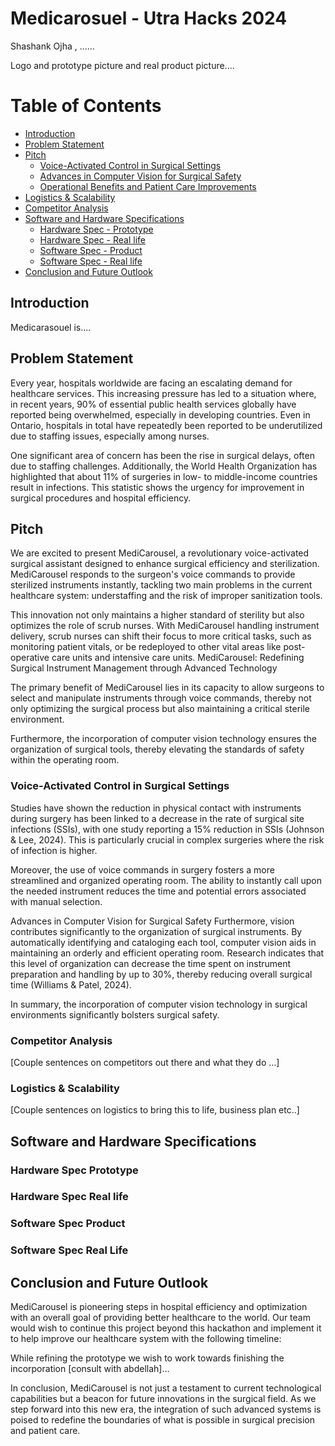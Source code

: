 # Medicarosuel  - Utra Hacks 2024 
Shashank Ojha , ......

Logo and prototype picture and real product picture....

# Table of Contents
- [Introduction](#introduction)
- [Problem Statement](#problem-statement)
- [Pitch](#pitch)
  - [Voice-Activated Control in Surgical Settings](#voice-activated-control-in-surgical-settings)
  - [Advances in Computer Vision for Surgical Safety](#advances-in-computer-vision-for-surgical-safety)
  - [Operational Benefits and Patient Care Improvements](#operational-benefits-and-patient-care-improvements)
- [Logistics & Scalability](#logistics--scalability)
- [Competitor Analysis](#competitor-analysis)
- [Software and Hardware Specifications](#software-and-hardware-specifications)
  - [Hardware Spec - Prototype](#hardware-spec---prototype)
  - [Hardware Spec - Real life](#hardware-spec---real-life)
  - [Software Spec - Product](#software-spec---product)
  - [Software Spec - Real life](#software-spec---real-life)
- [Conclusion and Future Outlook](#conclusion-and-future-outlook)

## Introduction
Medicarasouel is....

## Problem Statement

Every year, hospitals worldwide are facing an escalating demand for healthcare services. This increasing pressure has led to a situation where, in recent years, 90% of essential public health services globally have reported being overwhelmed, especially in developing countries. Even in Ontario, hospitals in total have repeatedly been reported to be underutilized due to staffing issues, especially among nurses.

One significant area of concern has been the rise in surgical delays, often due to staffing challenges.  Additionally, the World Health Organization has highlighted that about 11% of surgeries in low- to middle-income countries result in infections. This statistic shows the urgency for improvement in surgical procedures and hospital efficiency. 


## Pitch
We are excited to present MediCarousel, a revolutionary voice-activated surgical assistant designed to enhance surgical efficiency and sterilization. MediCarousel responds to the surgeon's voice commands to provide sterilized instruments instantly, tackling two main problems in the current healthcare system: understaffing and the risk of improper sanitization tools. 

This innovation not only maintains a higher standard of sterility but also optimizes the role of scrub nurses. With MediCarousel handling instrument delivery, scrub nurses can shift their focus to more critical tasks, such as monitoring patient vitals, or be redeployed to other vital areas like post-operative care units and intensive care units.
MediCarousel: Redefining Surgical Instrument Management through Advanced Technology

The primary benefit of MediCarousel lies in its capacity to allow surgeons to select and manipulate instruments through voice commands, thereby not only optimizing the surgical process but also maintaining a critical sterile environment. 

Furthermore, the incorporation of computer vision technology ensures the organization of surgical tools, thereby elevating the standards of safety within the operating room. 

### Voice-Activated Control in Surgical Settings
Studies have shown the reduction in physical contact with instruments during surgery has been linked to a decrease in the rate of surgical site infections (SSIs), with one study reporting a 15% reduction in SSIs (Johnson & Lee, 2024). This is particularly crucial in complex surgeries where the risk of infection is higher.

Moreover, the use of voice commands in surgery fosters a more streamlined and organized operating room. The ability to instantly call upon the needed instrument reduces the time and potential errors associated with manual selection. 

Advances in Computer Vision for Surgical Safety
Furthermore, vision contributes significantly to the organization of surgical instruments. By automatically identifying and cataloging each tool, computer vision aids in maintaining an orderly and efficient operating room. Research indicates that this level of organization can decrease the time spent on instrument preparation and handling by up to 30%, thereby reducing overall surgical time (Williams & Patel, 2024).

In summary, the incorporation of computer vision technology in surgical environments significantly bolsters surgical safety. 

### Competitor Analysis
[Couple sentences on competitors out there and what they do …]

### Logistics & Scalability
[Couple sentences on logistics to bring this to life, business plan etc..]

## Software and Hardware Specifications

### Hardware Spec Prototype
### Hardware Spec Real life
### Software Spec Product
### Software Spec Real Life


## Conclusion and Future Outlook
MediCarousel is pioneering steps in hospital efficiency and optimization with an overall goal of providing better healthcare to the world. Our team would wish to continue this project beyond this hackathon and implement it to help improve our healthcare system with the following timeline: 


While refining the prototype we wish to work towards finishing the incorporation [consult with abdellah]...
 
In conclusion, MediCarousel is not just a testament to current technological capabilities but a beacon for future innovations in the surgical field. As we step forward into this new era, the integration of such advanced systems is poised to redefine the boundaries of what is possible in surgical precision and patient care.



